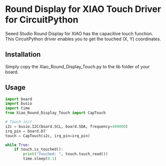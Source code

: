 # Round Display for XIAO Touch Driver for CircuitPython
Seeed Studio Round Display for XIAO has the capacitive touch function. This CircuitPython driver enables you to get the touched (X, Y) coordinates.

## Installation
Simply copy the Xiao_Round_Display_Touch.py to the lib folder of your board.

## Usage

```py
import board
import busio
import time
from Xiao_Round_Display_Touch import CapTouch

# Touch init
i2c = busio.I2C(board.SCL, board.SDA, frequency=400000)
irq_pin = board.D7
touch = CapTouch(i2c, irq_pin=irq_pin)

while True:
    if touch.is_touched():
        print("Touched: ", touch.touch_read())
        time.sleep(0.1)
```
